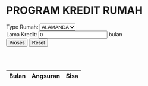 <!DOCTYPE html>
<html>
<head>
<title>Program Kredit Rumah</title>
<style>
  table {
    border-collapse: collapse;
    width: 100%;
  }

  th, td {
    text-align: left;
    padding: 8px;
    border: 1px solid #ddd;
  }

  th {
    background-color: #f2f2f2;
  }
</style>
</head>
<body>

<h1>PROGRAM KREDIT RUMAH</h1>

<form>
  <label for="typeRumah">Type Rumah:</label>
  <select id="typeRumah">
    <option value="ALAMANDA">ALAMANDA</option>
    <option value="MAWAR">MAWAR</option>
  </select>
  <br>
  <label for="lamaKredit">Lama Kredit:</label>
  <input type="number" id="lamaKredit" value="0"> bulan
  <br>
  <button type="button" onclick="hitungAngsuran()">Proses</button>
  <button type="reset">Reset</button>
</form>

<br>

<div id="hargaRumah"></div>

<br>

<table id="angsuranTable">
  <thead>
    <tr>
      <th>Bulan</th>
      <th>Angsuran</th>
      <th>Sisa</th>
    </tr>
  </thead>
  <tbody>
    </tbody>
</table>

<script>
function hitungAngsuran() {
  var typeRumah = document.getElementById("typeRumah").value;
  var lamaKredit = parseInt(document.getElementById("lamaKredit").value);

  var hargaRumah = 0;
  if (typeRumah === "ALAMANDA") {
    hargaRumah = 120000000;
  } else if (typeRumah === "MAWAR") {
    hargaRumah = 130000000;
  }

  var uangMuka = hargaRumah * 0.2;
  var sisa = hargaRumah - uangMuka;
  var angsuran = sisa / lamaKredit;

  document.getElementById("hargaRumah").innerHTML = "Type Rumah: " + typeRumah + "<br>Harga Rumah: " + hargaRumah + "<br>Uang muka sebesar 20% dari total harga rumah: " + uangMuka +"<br>Sisa: " + sisa + "<br>Lama Kredit: " + lamaKredit + "<br>Angsuran: " + angsuran;

  var angsuranTable = document.getElementById("angsuranTable").getElementsByTagName("tbody")[0];
  angsuranTable.innerHTML = "";

  for (var i = 1; i <= lamaKredit; i++) {
    var row = angsuranTable.insertRow();
    var cell1 = row.insertCell();
    var cell2 = row.insertCell();
    var cell3 = row.insertCell();

    cell1.innerHTML = i;
    cell2.innerHTML = angsuran;
    sisa -= angsuran;
    cell3.innerHTML = sisa;
  }
}
</script>

</body>
</html>
